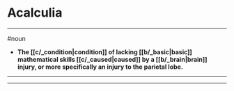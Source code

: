 # Acalculia
---
#noun
- **The [[c/_condition|condition]] of lacking [[b/_basic|basic]] mathematical skills [[c/_caused|caused]] by a [[b/_brain|brain]] injury, or more specifically an injury to the parietal lobe.**
---
---
